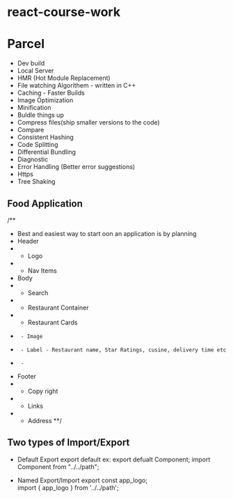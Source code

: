 # react-course-work

# Parcel
- Dev build
- Local Server
- HMR (Hot Module Replacement)
- File watching Algorithem - written in C++
- Caching - Faster Builds
- Image Optimization
- Minification
- Buldle things up
- Compress files(ship smaller versions to the code)
- Compare
- Consistent Hashing
- Code Splitting
- Differential Bundling
- Diagnostic
- Error Handling (Better error suggestions)
- Https
- Tree Shaking

## Food Application

/**
 * Best and easiest way to start oon an application is by planning
 * Header
 * - Logo
 * - Nav Items
 * Body
 * - Search
 * - Restaurant Container
 * - Restaurant Cards
 *      - Image
 *      - Label - Restaurant name, Star Ratings, cusine, delivery time etc
 *      - 
 * Footer
 * - Copy right
 * - Links
 * - Address
 **/

 ## Two types of Import/Export

 - Default Export
export default <name of variable>
ex: export defualt Component;
import Component from "../../path";

- Named Export/Import
export const app_logo;  
import { app_logo } from '../../path';